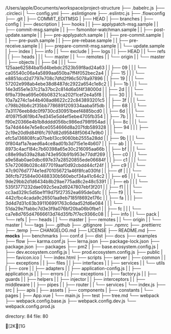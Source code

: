 
/Users/apple/Documents/workspace/project-structure
├── .babelrc.js
├── .circleci
|  └── config.yml
├── .eslintignore
├── .eslintrc.js
├── .flowconfig
├── .git
|  ├── COMMIT_EDITMSG
|  ├── HEAD
|  ├── branches
|  ├── config
|  ├── description
|  ├── hooks
|  |  ├── applypatch-msg.sample
|  |  ├── commit-msg.sample
|  |  ├── fsmonitor-watchman.sample
|  |  ├── post-update.sample
|  |  ├── pre-applypatch.sample
|  |  ├── pre-commit.sample
|  |  ├── pre-push.sample
|  |  ├── pre-rebase.sample
|  |  ├── pre-receive.sample
|  |  ├── prepare-commit-msg.sample
|  |  └── update.sample
|  ├── index
|  ├── info
|  |  └── exclude
|  ├── logs
|  |  ├── HEAD
|  |  └── refs
|  |     ├── heads
|  |     |  └── master
|  |     └── remotes
|  |        └── origin
|  |           └── master
|  ├── objects
|  |  ├── 04
|  |  |  └── 125aae62584ba15d4bebdc2523b59f8ad24a63
|  |  ├── 09
|  |  |  └── ca05540c06a4a5899aa650ba7ff4f052bec2a4
|  |  ├── 15
|  |  |  └── e8851dcd2d7797e708c7dfd2f96c5078a97896
|  |  ├── 19
|  |  |  └── 57202e998ab4ebe38d8487dc2922a654c1e8c2
|  |  ├── 1b
|  |  |  └── 14e3d55e1e37c21a37bc2c814d6a5f4f38000d
|  |  ├── 2d
|  |  |  └── 6f9a739ea695e06b08321ca202f1cef2e4a5f8
|  |  ├── 30
|  |  |  └── 10a7a274c1a44b408ad8622c22c843893201c5
|  |  ├── 3f
|  |  |  └── c798b26b6c2f35bb7786891209334aaba5f5db
|  |  ├── 68
|  |  |  └── 7a31176eeb8dc0f9730cd30951beef4885bcd0
|  |  ├── 6d
|  |  |  └── 4f097f5d619b47ed345e5d4ef5ebe4705fb354
|  |  ├── 7b
|  |  |  └── f90e20366e4b1b8dddd056bc986ed798f954ad
|  |  ├── 8c
|  |  |  └── 5a74d444e7e5e8ce0554666d8a207fdb589328
|  |  ├── 94
|  |  |  ├── 2c19e20d9d84f6fc797d82d95848f50647e9b0
|  |  |  └── efc5a136808fca07beb13cc9060bb2555a28dd
|  |  ├── 9b
|  |  |  └── 0f804af1a7eaed6a4ce8ad01b3d715e1e4b607
|  |  ├── ab
|  |  |  └── 8973c4acf184c7b60398a65e30c216095aa66b
|  |  ├── bf
|  |  |  └── c88e99a539a28ab743e950b91b953e77ddf269
|  |  ├── c0
|  |  |  └── a9e58ab0ae0dbc697e37a28520855ede06684f
|  |  ├── c1
|  |  |  └── 57e72069b028c4877019aaf0d92cbdd44cf24f
|  |  ├── c9
|  |  |  └── 47c9076d7774e1ed701056721a46f8fca030fd
|  |  ├── df
|  |  |  └── 36fcfb72584e00488330b560ebcf34a41c64c2
|  |  ├── e6
|  |  |  └── 9de29bb2d1d6434b8b29ae775ad8c2e48c5391
|  |  ├── eb
|  |  |  └── 535f3771232dae092c5ea2d9247807ebf3f201
|  |  ├── f1
|  |  |  └── cc3ad329c5d5be1f19d75f27352ea695de0afc
|  |  ├── f9
|  |  |  └── 442cfbc4cada9c26501aa9eb7185f8692e176c
|  |  ├── fa
|  |  |  ├── 3d4d7d31c63b391106991763c6dad52fd6e084
|  |  |  └── 51da29e7fabbc7d3e3f9a076bf20ba06b0fbe1
|  |  ├── fc
|  |  |  └── ca7e8d765d47666613d74d35fb7f7ec9366c08
|  |  ├── info
|  |  └── pack
|  └── refs
|     ├── heads
|     |  └── master
|     ├── remotes
|     |  └── origin
|     |     └── master
|     └── tags
├── .github
├── .gitignore
├── .npmrc
├── .prettierrc
├── .temp
├── CHANGELOG.md
├── LICENSE
├── README.md
├── __mocks__
├── benchmarks
├── conf.d
├── dist
├── docs
├── examples
├── flow
├── karma.conf.js
├── lerna.json
├── package-lock.json
├── package.json
├── packages
├── pm2
|  ├── base.ecosystem.config.js
|  ├── dev.ecosystem.config.js
|  └── prod.ecosystem.config.js
├── public
|  ├── favicon.ico
|  └── index.html
├── scripts
├── server
|  ├── common
|  |  ├── exceptions
|  |  ├── files
|  |  ├── interfaces
|  |  ├── services
|  |  └── utils
|  ├── core
|  |  ├── adapters
|  |  ├── application-config.js
|  |  ├── application.js
|  |  ├── errors
|  |  ├── exceptions
|  |  ├── factory.js
|  |  ├── guards
|  |  ├── helpers
|  |  ├── injector
|  |  ├── interceptors
|  |  ├── middleware
|  |  ├── pipes
|  |  ├── router
|  |  └── services
|  └── index.js
├── src
|  ├── apis
|  ├── assets
|  ├── components
|  ├── constants
|  └── pages
|     ├── App.vue
|     └── main.js
├── test
├── tree.md
└── webpack
   ├── webpack.config.base.js
   ├── webpack.config.dev.js
   └── webpack.config.prod.js

directory: 84 file: 80 

[2K[1G
